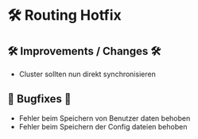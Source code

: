 # 🛠️ Routing Hotfix

## 🛠️ Improvements / Changes 🛠️

* Cluster sollten nun direkt synchronisieren

## 🐛 Bugfixes 🐛

* Fehler beim Speichern von Benutzer daten behoben
* Fehler beim Speichern der Config dateien behoben